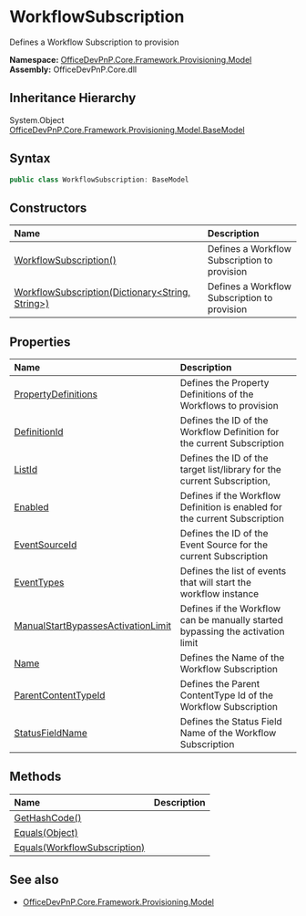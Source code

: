 # WorkflowSubscription
Defines a Workflow Subscription to provision  

**Namespace:** [OfficeDevPnP.Core.Framework.Provisioning.Model](OfficeDevPnP.Core.Framework.Provisioning.Model.md)  
**Assembly:** OfficeDevPnP.Core.dll  
## Inheritance Hierarchy
System.Object  
    [OfficeDevPnP.Core.Framework.Provisioning.Model.BaseModel](OfficeDevPnP.Core.Framework.Provisioning.Model.BaseModel.md)
## Syntax
```C#
public class WorkflowSubscription: BaseModel
```
## Constructors
|**Name**|**Description**|
|:-----|:-----|
| [WorkflowSubscription()](OfficeDevPnP.Core.Framework.Provisioning.Model.WorkflowSubscription.ctor1.md) |  Defines a Workflow Subscription to provision 
| [WorkflowSubscription(Dictionary<String, String>)](OfficeDevPnP.Core.Framework.Provisioning.Model.WorkflowSubscription.ctor2.md) |  Defines a Workflow Subscription to provision 
## Properties
|**Name**|**Description**|
|:-----|:-----|
| [PropertyDefinitions](OfficeDevPnP.Core.Framework.Provisioning.Model.WorkflowSubscription.PropertyDefinitions.md) | Defines the Property Definitions of the Workflows to provision
| [DefinitionId](OfficeDevPnP.Core.Framework.Provisioning.Model.WorkflowSubscription.DefinitionId.md) | Defines the ID of the Workflow Definition for the current Subscription
| [ListId](OfficeDevPnP.Core.Framework.Provisioning.Model.WorkflowSubscription.ListId.md) | Defines the ID of the target list/library for the current Subscription,
| [Enabled](OfficeDevPnP.Core.Framework.Provisioning.Model.WorkflowSubscription.Enabled.md) | Defines if the Workflow Definition is enabled for the current Subscription
| [EventSourceId](OfficeDevPnP.Core.Framework.Provisioning.Model.WorkflowSubscription.EventSourceId.md) | Defines the ID of the Event Source for the current Subscription
| [EventTypes](OfficeDevPnP.Core.Framework.Provisioning.Model.WorkflowSubscription.EventTypes.md) | Defines the list of events that will start the workflow instance
| [ManualStartBypassesActivationLimit](OfficeDevPnP.Core.Framework.Provisioning.Model.WorkflowSubscription.ManualStartBypassesActivationLimit.md) | Defines if the Workflow can be manually started bypassing the activation limit
| [Name](OfficeDevPnP.Core.Framework.Provisioning.Model.WorkflowSubscription.Name.md) | Defines the Name of the Workflow Subscription
| [ParentContentTypeId](OfficeDevPnP.Core.Framework.Provisioning.Model.WorkflowSubscription.ParentContentTypeId.md) | Defines the Parent ContentType Id of the Workflow Subscription
| [StatusFieldName](OfficeDevPnP.Core.Framework.Provisioning.Model.WorkflowSubscription.StatusFieldName.md) | Defines the Status Field Name of the Workflow Subscription
## Methods
|**Name**|**Description**|
|:-----|:-----|
| [GetHashCode()](OfficeDevPnP.Core.Framework.Provisioning.Model.WorkflowSubscription.1c6872bd.md) | 
| [Equals(Object)](OfficeDevPnP.Core.Framework.Provisioning.Model.WorkflowSubscription.3520ddbb.md) | 
| [Equals(WorkflowSubscription)](OfficeDevPnP.Core.Framework.Provisioning.Model.WorkflowSubscription.ed86df1.md) | 
## See also
- [OfficeDevPnP.Core.Framework.Provisioning.Model](OfficeDevPnP.Core.Framework.Provisioning.Model.md)
